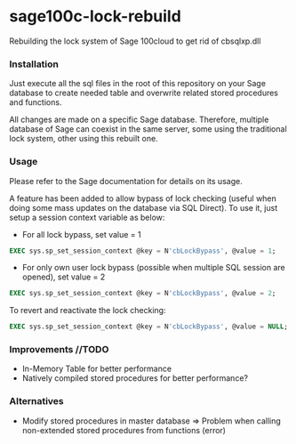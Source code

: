 # sage100c-lock-rebuild
Rebuilding the lock system of Sage 100cloud to get rid of cbsqlxp.dll

### Installation
Just execute all the sql files in the root of this repository on your Sage database to create needed table and overwrite related stored procedures and functions.

All changes are made on a specific Sage database. Therefore, multiple database of Sage can coexist in the same server, some using the traditional lock system, other using this rebuilt one.

### Usage
Please refer to the Sage documentation for details on its usage.

A feature has been added to allow bypass of lock checking (useful when doing some mass updates on the database via SQL Direct). To use it, just setup a session context variable as below:
- For all lock bypass, set value = 1
```sql
EXEC sys.sp_set_session_context @key = N'cbLockBypass', @value = 1;
```
- For only own user lock bypass (possible when multiple SQL session are opened), set value = 2
```sql
EXEC sys.sp_set_session_context @key = N'cbLockBypass', @value = 2;
```
To revert and reactivate the lock checking:
```sql
EXEC sys.sp_set_session_context @key = N'cbLockBypass', @value = NULL;
```

### Improvements //TODO
* In-Memory Table for better performance
* Natively compiled stored procedures for better performance?

### Alternatives
* Modify stored procedures in master database
=> Problem when calling non-extended stored procedures from functions (error)
